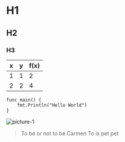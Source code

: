 # H1
## H2
### H3

| x   | y   | f(x)   |
| --- | --- | ------ |
| 1   | 1   | 2      |
| 2   | 2   | 4      |

```golang
func main() {
    fmt.Println("Hello World")
}
```

![picture-1](https://image.freepik.com/free-photo/cute-cat-picture_1122-449.jpg)

> To be or not to be
> Carmen To is pet pet